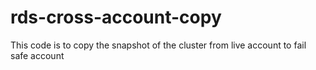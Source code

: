 # rds-cross-account-copy
This code is to copy the snapshot of the cluster from live account to fail safe account
